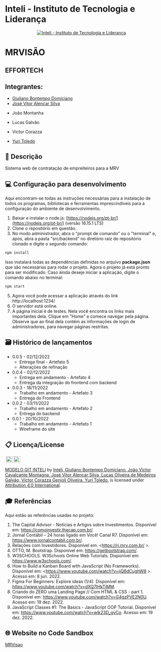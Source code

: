 # Inteli - Instituto de Tecnologia e Liderança 

<p align="center">
<a href= "https://www.inteli.edu.br/"><img src="https://www.inteli.edu.br/wp-content/uploads/2021/08/20172028/marca_1-2.png" alt="Inteli - Instituto de Tecnologia e Liderança" border="0"></a>
</p>

# MRVISÃO

## EFFORTECH

## Integrantes: 
- <a href="https://www.linkedin.com/in/giuliano-bontempo-domiciano-5b5766212/">Giuliano Bontempo Domiciano</a>
- <a href="https://www.linkedin.com/in/jos%C3%A9-vitor-alencar-161243211/">José Vitor Alencar Silva</a>
- <p>João Montanha</p> 
- <p>Lucas Galvão</p>
- <p>Victor Corazza</p> 
- <a href="https://www.linkedin.com/in/yuri-toledo-964123230/">Yuri Toledo</a>

## 📝 Descrição

Sistema web de contratação de empreiteiros para a MRV

## 💻 Configuração para desenvolvimento

Aqui encontram-se todas as instruções necessárias para a instalação de todos os programas, bibliotecas e ferramentas imprescindíveis para a configuração do ambiente de desenvolvimento.

1.  Baixar e instalar o node.js:  [https://nodejs.org/pt-br/](https://nodejs.org/pt-br/) (versão 16.15.1 LTS)
2. Clone o repositório em questão.
3.  No modo administrador, abra o "prompt de comando" ou o "terminal" e, após,  abra a pasta "src/backend" no diretório raiz do repositório clonado e digite o segundo comando:

```sh
npm install
```

Isso instalará todas as dependências definidas no arquivo <b>package.json</b> que são necessárias para rodar o projeto. Agora o projeto já está pronto para ser modificado. Caso ainda deseje iniciar a aplicação, digite o comando abaixo no terminal:

```sh
npm start
```
5. Agora você pode acessar a aplicação através do link http://localhost:1234/
6. O servidor está online.
7. A página inicial é de testes. Nela você encontra os links mais importantes dela. Clique em "Home" e comece navegar pela página. Observe que ao final dela contém as informações de login de administradores, para navegar páginas restritas. 

## 🗃 Histórico de lançamentos

* 0.0.5 - 02/12/2022
    * Entrega final  - Artefato 5
    * Alterações de refinação
* 0.0.4 - 02/12/2022
    * Entrega em andamento  - Artefato 4
    * Entrega da integração do frontend com backend
* 0.0.3 - 18/11/2022
    * Trabalho em andamento - Artefato 3
    * Entrega do Frontend
* 0.0.2 - 03/11/2022
    * Trabalho em andamento - Artefato 2
    * Entrega do backend
* 0.0.1 - 20/10/2022
    * Trabalho em andamento - Artefato 1
    * Wireframe do site

## 📋 Licença/License

<img style="height:22px!important;margin-left:3px;vertical-align:text-bottom;" src="https://mirrors.creativecommons.org/presskit/icons/cc.svg?ref=chooser-v1"><img style="height:22px!important;margin-left:3px;vertical-align:text-bottom;" src="https://mirrors.creativecommons.org/presskit/icons/by.svg?ref=chooser-v1"><p xmlns:cc="http://creativecommons.org/ns#" xmlns:dct="http://purl.org/dc/terms/"><a property="dct:title" rel="cc:attributionURL" href="https://github.com/Spidus/Teste_Final_1">MODELO GIT INTELI</a> by <a rel="cc:attributionURL dct:creator" property="cc:attributionName" href="https://www.yggbrasil.com.br/vr">Inteli, Giuliano Bontempo Domiciano, João Victor Cavalcante Montagna, José Vitor Alencar Silva, Lucas Oliveira de Medeiros Galvão, Victor Corazza Genioli Oliveira, Yuri Toledo.</a> is licensed under <a href="http://creativecommons.org/licenses/by/4.0/?ref=chooser-v1" target="_blank" rel="license noopener noreferrer" style="display:inline-block;">Attribution 4.0 International</a>.</p>

## 🎓 Referências

Aqui estão as referências usadas no projeto:

1. The Capital Advisor - Notícias e Artigos sobre Investimentos. Disponível em: <https://comoinvestir.thecap.com.br/>.
2. Jornal Contábil – 24 horas ligado em Você! Canal R7. Disponível em: <https://www.jornalcontabil.com.br/>.
3. Relações com Investidores. Disponível em: <https://ri.mrv.com.br/ >.
4. OTTO, M. Bootstrap. Disponível em: <https://getbootstrap.com/>.
5. W3SCHOOLS. W3Schools Online Web Tutorials. Disponível em: <https://www.w3schools.com/>.
6. How to Build a Kanban Board with JavaScript (No Frameworks). Disponível em: <https://www.youtube.com/watch?v=ijQ6dCughW8 >. Acesso em: 8 jun. 2022.
7. Figma For Beginners: Explore ideas (1/4). Disponível em: <https://www.youtube.com/watch?v=dXQ7IHkTiMM>. 
8. Criando do ZERO uma Landing Page // Com HTML & CSS - part 1. Disponível em: <https://www.youtube.com/watch?v=G4gzPVE2N0U>.  Acesso em: 19 dez. 2022.
9. JavaScript Classes #1: The Basics - JavaScript OOP Tutorial. Disponível em: <https://www.youtube.com/watch?v=wik23D_gyCo>. Acesso em: 19 dez. 2022. 

## 🌐 Website no Code Sandbox
<a href="https://hf87dq-1234.preview.csb.app/frontend/home.html">MRVisao</a>
